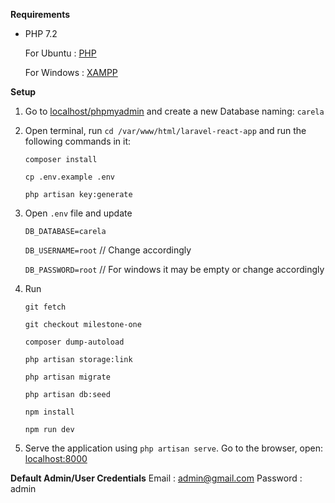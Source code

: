 **Requirements**
*  PHP 7.2
    
    For Ubuntu  : [PHP](https://tecadmin.net/install-php-7-on-ubuntu/)
    
    For Windows : [XAMPP](https://www.apachefriends.org/download.html)

**Setup**
1. Go to [localhost/phpmyadmin](localhost/phpmyadmin) and create a new Database naming: `carela`

2. Open terminal, run `cd /var/www/html/laravel-react-app` and run the following commands in it:

    `composer install`

    `cp .env.example .env`

    `php artisan key:generate`

3. Open `.env` file and update

    `DB_DATABASE=carela`
    
    `DB_USERNAME=root`             // Change accordingly
    
    `DB_PASSWORD=root`             // For windows it may be empty or change accordingly
    
4. Run

    `git fetch`
    
    `git checkout milestone-one`
    
    `composer dump-autoload`
    
    `php artisan storage:link`
    
    `php artisan migrate`
        
    `php artisan db:seed`

    `npm install`

    `npm run dev`
    
5. Serve the application using `php artisan serve`. Go to the browser, open: [localhost:8000](localhost:8000)

**Default Admin/User Credentials**
Email : admin@gmail.com
Password : admin
